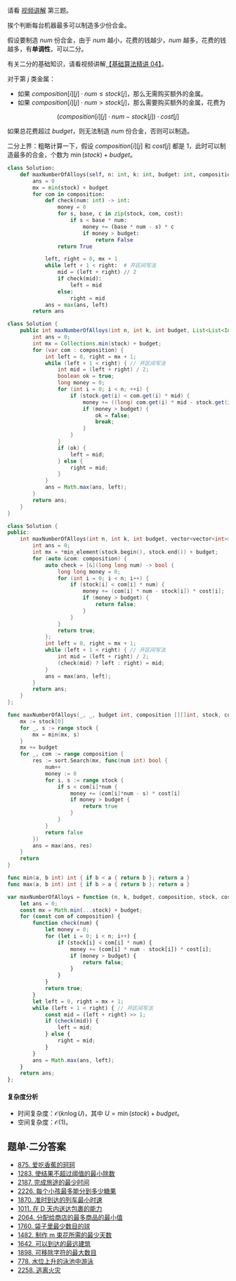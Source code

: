 请看 [视频讲解](https://b23.tv/PDz9NBA) 第三题。

挨个判断每台机器最多可以制造多少份合金。

假设要制造 $\textit{num}$ 份合金，由于 $\textit{num}$ 越小，花费的钱越少，$\textit{num}$ 越多，花费的钱越多，有**单调性**，可以二分。

有关二分的基础知识，请看视频讲解[【基础算法精讲 04】](https://b23.tv/CBJnyNJ)。

对于第 $j$ 类金属：

- 如果 $\textit{composition}[i][j]\cdot \textit{num} \le \textit{stock}[j]$，那么无需购买额外的金属。
- 如果 $\textit{composition}[i][j]\cdot \textit{num} > \textit{stock}[j]$，那么需要购买额外的金属，花费为

$$
(\textit{composition}[i][j]\cdot \textit{num} - \textit{stock}[j])\cdot \textit{cost}[j]
$$

如果总花费超过 $\textit{budget}$，则无法制造 $\textit{num}$ 份合金，否则可以制造。

二分上界：粗略计算一下，假设 $\textit{composition}[i][j]$ 和 $\textit{cost}[j]$ 都是 $1$，此时可以制造最多的合金，个数为 $\min(\textit{stock}) + \textit{budget}$。

```py [sol-Python3]
class Solution:
    def maxNumberOfAlloys(self, n: int, k: int, budget: int, composition: List[List[int]], stock: List[int], cost: List[int]) -> int:
        ans = 0
        mx = min(stock) + budget
        for com in composition:
            def check(num: int) -> int:
                money = 0
                for s, base, c in zip(stock, com, cost):
                    if s < base * num:
                        money += (base * num - s) * c
                        if money > budget:
                            return False
                return True

            left, right = 0, mx + 1
            while left + 1 < right:  # 开区间写法
                mid = (left + right) // 2
                if check(mid):
                    left = mid
                else:
                    right = mid
            ans = max(ans, left)
        return ans
```

```java [sol-Java]
class Solution {
    public int maxNumberOfAlloys(int n, int k, int budget, List<List<Integer>> composition, List<Integer> stock, List<Integer> cost) {
        int ans = 0;
        int mx = Collections.min(stock) + budget;
        for (var com : composition) {
            int left = 0, right = mx + 1;
            while (left + 1 < right) { // 开区间写法
                int mid = (left + right) / 2;
                boolean ok = true;
                long money = 0;
                for (int i = 0; i < n; ++i) {
                    if (stock.get(i) < com.get(i) * mid) {
                        money += ((long) com.get(i) * mid - stock.get(i)) * cost.get(i);
                        if (money > budget) {
                            ok = false;
                            break;
                        }
                    }
                }
                if (ok) {
                    left = mid;
                } else {
                    right = mid;
                }
            }
            ans = Math.max(ans, left);
        }
        return ans;
    }
}
```

```cpp [sol-C++]
class Solution {
public:
    int maxNumberOfAlloys(int n, int k, int budget, vector<vector<int>> &composition, vector<int> &stock, vector<int> &cost) {
        int ans = 0;
        int mx = *min_element(stock.begin(), stock.end()) + budget;
        for (auto &com: composition) {
            auto check = [&](long long num) -> bool {
                long long money = 0;
                for (int i = 0; i < n; i++) {
                    if (stock[i] < com[i] * num) {
                        money += (com[i] * num - stock[i]) * cost[i];
                        if (money > budget) {
                            return false;
                        }
                    }
                }
                return true;
            };
            int left = 0, right = mx + 1;
            while (left + 1 < right) { // 开区间写法
                int mid = (left + right) / 2;
                (check(mid) ? left : right) = mid;
            }
            ans = max(ans, left);
        }
        return ans;
    }
};
```

```go [sol-Go]
func maxNumberOfAlloys(_, _, budget int, composition [][]int, stock, cost []int) (ans int) {
	mx := stock[0]
	for _, s := range stock {
		mx = min(mx, s)
	}
	mx += budget
	for _, com := range composition {
		res := sort.Search(mx, func(num int) bool {
			num++
			money := 0
			for i, s := range stock {
				if s < com[i]*num {
					money += (com[i]*num - s) * cost[i]
					if money > budget {
						return true
					}
				}
			}
			return false
		})
		ans = max(ans, res)
	}
	return
}

func min(a, b int) int { if b < a { return b }; return a }
func max(a, b int) int { if b > a { return b }; return a }
```

```js [sol-JavaScript]
var maxNumberOfAlloys = function (n, k, budget, composition, stock, cost) {
    let ans = 0;
    const mx = Math.min(...stock) + budget;
    for (const com of composition) {
        function check(num) {
            let money = 0;
            for (let i = 0; i < n; i++) {
                if (stock[i] < com[i] * num) {
                    money += (com[i] * num - stock[i]) * cost[i];
                    if (money > budget) {
                        return false;
                    }
                }
            }
            return true;
        }
        let left = 0, right = mx + 1;
        while (left + 1 < right) { // 开区间写法
            const mid = (left + right) >> 1;
            if (check(mid)) {
                left = mid;
            } else {
                right = mid;
            }
        }
        ans = Math.max(ans, left);
    }
    return ans;
};
```

#### 复杂度分析

- 时间复杂度：$\mathcal{O}(kn\log U)$，其中 $U=\min(\textit{stock}) + \textit{budget}$。
- 空间复杂度：$\mathcal{O}(1)$。

## 题单·二分答案

- [875. 爱吃香蕉的珂珂](https://leetcode.cn/problems/koko-eating-bananas/)
- [1283. 使结果不超过阈值的最小除数](https://leetcode.cn/problems/find-the-smallest-divisor-given-a-threshold/)
- [2187. 完成旅途的最少时间](https://leetcode.cn/problems/minimum-time-to-complete-trips/)
- [2226. 每个小孩最多能分到多少糖果](https://leetcode.cn/problems/maximum-candies-allocated-to-k-children/)
- [1870. 准时到达的列车最小时速](https://leetcode.cn/problems/minimum-speed-to-arrive-on-time/)
- [1011. 在 D 天内送达包裹的能力](https://leetcode.cn/problems/capacity-to-ship-packages-within-d-days/)
- [2064. 分配给商店的最多商品的最小值](https://leetcode.cn/problems/minimized-maximum-of-products-distributed-to-any-store/)
- [1760. 袋子里最少数目的球](https://leetcode.cn/problems/minimum-limit-of-balls-in-a-bag/)
- [1482. 制作 m 束花所需的最少天数](https://leetcode.cn/problems/minimum-number-of-days-to-make-m-bouquets/)
- [1642. 可以到达的最远建筑](https://leetcode.cn/problems/furthest-building-you-can-reach/)
- [1898. 可移除字符的最大数目](https://leetcode.cn/problems/maximum-number-of-removable-characters/)
- [778. 水位上升的泳池中游泳](https://leetcode.cn/problems/swim-in-rising-water/)
- [2258. 逃离火灾](https://leetcode.cn/problems/escape-the-spreading-fire/)
